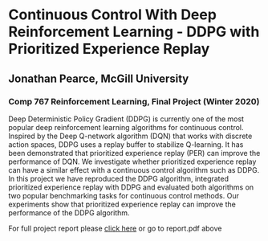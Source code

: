 # Continuous Control With Deep Reinforcement Learning - DDPG with Prioritized Experience Replay

## Jonathan Pearce, McGill University

### Comp 767 Reinforcement Learning, Final Project (Winter 2020)

Deep Deterministic Policy Gradient (DDPG) is currently one of the most popular deep reinforcement learning algorithms for continuous control. Inspired by the Deep Q-network algorithm (DQN) that works with discrete action spaces, DDPG uses a replay buffer to stabilize Q-learning. It has been demonstrated that prioritized experience replay (PER) can improve the performance of DQN. We investigate whether prioritized experience replay can have a similar effect with a continuous control algorithm such as DDPG. In this project we have reproduced the DDPG algorithm, integrated prioritized experience replay with DDPG and evaluated both algorithms on two popular benchmarking tasks for continuous control methods. Our experiments show that prioritized experience replay can improve the performance of the DDPG algorithm.

For full project report please [click here](report.pdf) or go to report.pdf above
